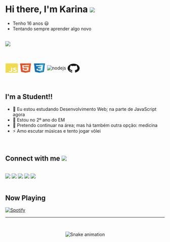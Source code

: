 # Hi there, I'm Karina <img src="https://media.giphy.com/media/12oufCB0MyZ1Go/giphy.gif" width="50">
- Tenho 16 anos 😃️
- Tentando sempre aprender algo novo
  <br>
  <br>
<div> <!--align="center"-->
  <a href="https://github.com/ka3ych">
    <img height="150em" src="https://github-readme-stats.vercel.app/api?username=ka3ych&count_private=true&include_all_commits=true&show_icons=true&theme=dracula&hide_border=false&show_owner=true"/>
   <!-- <img height="150em" src="https://github-readme-stats.vercel.app/api/top-langs/?username=ka3ych&theme=dracula&hide_border=false&&layout=compact"/>-->
  </a>
</div>
<br><br>
<div valign="top"><br> <!-- align="center" -->
  <img align="center" alt="Js" height="30" width="40" src="https://raw.githubusercontent.com/devicons/devicon/master/icons/javascript/javascript-plain.svg">
  <img align="center" alt="HTML" height="30" width="40" src="https://raw.githubusercontent.com/devicons/devicon/master/icons/html5/html5-original.svg">
  <img align="center" alt="CSS" height="30" width="40" src="https://raw.githubusercontent.com/devicons/devicon/master/icons/css3/css3-original.svg">
  <img align="center" alt="nodejs" height="30" width="40" src="https://cdn.worldvectorlogo.com/logos/nodejs-icon.svg">
  <img align="center" alt="github" height="30" width="40" src="https://raw.githubusercontent.com/devicons/devicon/master/icons/github/github-original.svg">
</div><br><br>

## I'm a Student!!

- 🌱 Eu estou estudando Desenvolvimento Web; na parte de JavaScript agora
- 👯 Estou no 2º ano do EM 
- 🥅 Pretendo continuar na área; mas há também outra opção: medicina
- ⚡ Amo escutar músicas e tento jogar vôlei
<br>

## Connect with me <img src="https://media.giphy.com/media/LnQjpWaON8nhr21vNW/giphy.gif" width="60">
<br>
<a href="https://twitter.com/KarinaYangChen2"><img src="https://img.shields.io/badge/Twitter-1DA1F2?style=for-the-badge&logo=twitter&logoColor=white"></a>
<a href="https://www.instagram.com/ka_ycc/"><img src="https://img.shields.io/badge/Instagram-E4405F?style=for-the-badge&logo=instagram&logoColor=white"></a>
<a href="https://github.com/ka3ych"><img src="https://img.shields.io/badge/GitHub-100000?style=for-the-badge&logo=github&logoColor=white"></a>
<a href="mailto:yangchenkarina@gmail.com"><img src="https://img.shields.io/badge/Gmail-D14836?style=for-the-badge&logo=gmail&logoColor=white"></a>
<a href="https://open.spotify.com/user/31trdllsmgnktortsfht2yk5qzji?si=L_7UbCdXTNilUbwXmdZ-7g"><img src="https://img.shields.io/badge/Spotify-1ED760?&style=for-the-badge&logo=spotify&logoColor=white"></a>
<br><br>

## Now Playing


[![Spotify](https://novatorem-envoy-vc.vercel.app/api/spotify)](https://open.spotify.com/track/2f0pn9DkEJwAzXApnFh5cr?si=Bs5Y_W8yRaGLyx1gmLetTg)

----
<br>
<div align="center">
  
  ![Snake animation](https://github.com/danielbped/danielbped/blob/output/github-contribution-grid-snake.svg)
  
</div>


